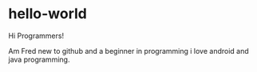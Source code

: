 # hello-world

Hi Programmers!

Am Fred new to github and a beginner in programming
i love android and java programming. 
